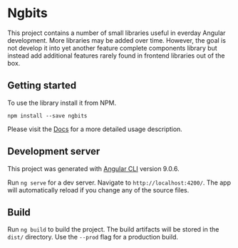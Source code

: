 # Ngbits

This project contains a number of small libraries useful in everday Angular development. More libraries may be added over time. However, the goal is not develop it into yet another feature complete components library but instead add additional features rarely found in frontend libraries out of the box.

## Getting started

To use the library install it from NPM.

`npm install --save ngbits`

Please visit the [Docs](https://philister16.github.io/ngbits/) for a more detailed usage description.

## Development server

This project was generated with [Angular CLI](https://github.com/angular/angular-cli) version 9.0.6.

Run `ng serve` for a dev server. Navigate to `http://localhost:4200/`. The app will automatically reload if you change any of the source files.

## Build

Run `ng build` to build the project. The build artifacts will be stored in the `dist/` directory. Use the `--prod` flag for a production build.